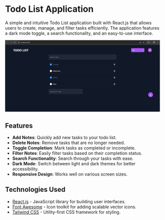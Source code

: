 # Todo List Application

A simple and intuitive Todo List application built with React.js that allows users to create, manage, and filter tasks efficiently. The application features a dark mode toggle, a search functionality, and an easy-to-use interface.

![Todo List App](https://github.com/Zubair7102/ayodhaam-test-Mohd-Zubair-Ahmed/blob/main/todo.png)

## Features

- **Add Notes**: Quickly add new tasks to your todo list.
- **Delete Notes**: Remove tasks that are no longer needed.
- **Toggle Completion**: Mark tasks as completed or incomplete.
- **Filter Notes**: Easily filter tasks based on their completion status.
- **Search Functionality**: Search through your tasks with ease.
- **Dark Mode**: Switch between light and dark themes for better accessibility.
- **Responsive Design**: Works well on various screen sizes.

## Technologies Used

- [React.js](https://reactjs.org/) - JavaScript library for building user interfaces.
- [Font Awesome](https://fontawesome.com/) - Icon toolkit for adding scalable vector icons.
- [Tailwind CSS](https://tailwindcss.com/) - Utility-first CSS framework for styling.


